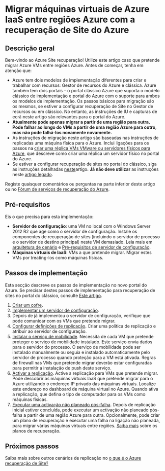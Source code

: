 <properties
    pageTitle="Migrar máquinas virtuais de Azure IaaS a partir de uma região Azure para outro com recuperação de sites | Microsoft Azure"
    description="Utilize a recuperação de Site do Azure migrar máquinas virtuais de Azure IaaS a partir de uma região Azure para outro."
    services="site-recovery"
    documentationCenter=""
    authors="rayne-wiselman"
    manager="jwhit"
    editor="tysonn"/>

<tags
    ms.service="site-recovery"
    ms.workload="backup-recovery"
    ms.tgt_pltfrm="na"
    ms.devlang="na"
    ms.topic="article"
    ms.date="08/21/2016"
    ms.author="raynew"/>

#  <a name="migrate-azure-iaas-virtual-machines-between-azure-regions-with-azure-site-recovery"></a>Migrar máquinas virtuais de Azure IaaS entre regiões Azure com a recuperação de Site do Azure

## <a name="overview"></a>Descrição geral

Bem-vindo ao Azure Site recuperação! Utilize este artigo caso que pretende migrar Azure VMs entre regiões Azure. Antes de começar, tenha em atenção que:

- Azure tem dois modelos de implementação diferentes para criar e trabalhar com recursos: Gestor de recursos do Azure e clássica. Azure também tem dois portais – o portal clássico Azure que suporta o modelo clássico de implementação e portal do Azure com o suporte para ambos os modelos de implementação. Os passos básicos para migração são os mesmos, se estiver a configurar recuperação de Site no Gestor de recursos ou em clássico. No entanto, as instruções de IU e capturas de ecrã neste artigo são relevantes para o portal do Azure.
- **Atualmente pode apenas migrar a partir de uma região para outra. Pode falhar ao longo do VMs a partir de uma região Azure para outro, mas não pode falhá-los novamente novamente.**
- As instruções de migração neste artigo são baseadas nas instruções de replicadas uma máquina física para o Azure. Inclui ligações para os passos na [criar uma réplica VMs VMware ou servidores físicos para Azure](site-recovery-vmware-to-azure.md), que descreve como criar uma réplica um servidor físico no portal do Azure.
- Se estiver a configurar recuperação de sites no portal do clássico, siga as instruções detalhadas [neste](site-recovery-vmware-to-azure-classic.md)artigo. **Já não deve utilizar** as instruções neste [artigo legado](site-recovery-vmware-to-azure-classic-legacy.md).

Registe quaisquer comentários ou perguntas na parte inferior deste artigo ou no [Fórum de serviços de recuperação do Azure](https://social.msdn.microsoft.com/forums/azure/home?forum=hypervrecovmgr).


## <a name="prerequisites"></a>Pré-requisitos

Eis o que precisa para esta implementação:

- **Servidor de configuração**: uma VM no local com o Windows Server 2012 R2 que age como o servidor de configuração. Instale os componentes de recuperação de sites (incluindo o servidor de processo e o servidor de destino principal) neste VM demasiado. Leia mais em [arquitetura de cenário](site-recovery-vmware-to-azure.md#scenario-architecture) e [Pré-requisitos de servidor de configuração](site-recovery-vmware-to-azure.md#configuration-server-prerequisites).
- **Máquinas virtuais de IaaS**: VMs a que pretende migrar. Migrar estes VMs por treating-los como máquinas físicas.

## <a name="deployment-steps"></a>Passos de implementação

Esta secção descreve os passos de implementação no novo portal do Azure. Se precisar destes passos de implementação para recuperação de sites no portal do clássico, consulte [Este artigo](site-recovery-vmware-to-azure-classic.md).

1. [Criar um cofre](site-recovery-vmware-to-azure.md#create-a-recovery-services-vault).
2. [Implementar um servidor de configuração](site-recovery-vmware-to-azure.md#step-2-set-up-the-source-environment).
3. Depois de já implementou o servidor de configuração, verifique que pode comunicar com os VMs que pretende migrar.
4. [Configurar definições de replicação](site-recovery-vmware-to-azure.md#step-4-set-up-replication-settings). Criar uma política de replicação e atribuir ao servidor de configuração.
5. [Instalar o serviço de mobilidade](site-recovery-vmware-to-azure.md#step-6-replication-application). Necessita de cada VM que pretende proteger o serviço de mobilidade instalado. Este serviço envia dados para o servidor do processo. O serviço de mobilidade pode ser instalado manualmente ou seguia e instalado automaticamente pelo servidor de processo quando proteção para a VM está ativada. Regras de firewall nas VMs que pretende migrar deverão estar configuradas para permitir a instalação de push deste serviço.
6. [Activar a replicação](site-recovery-vmware-to-azure.md#enable-replication). Active a replicação para VMs que pretende migrar. Pode descobrir as máquinas virtuais IaaS que pretende migrar para o Azure utilizando o endereço IP privado das máquinas virtuais. Localize este endereço no dashboard de máquina virtual no Azure. Quando ativa a replicação, que defina o tipo de computador para os VMs como máquinas físicas.
7. [Executar uma activação não planeado pós-falha](site-recovery-failover.md#run-an-unplanned-failover). Depois de replicação inicial estiver concluída, pode executar um activação não planeado pós-falha a partir de uma região Azure para outra. Opcionalmente, pode criar um plano de recuperação e executar uma falha na ligação não planeada, para migrar várias máquinas virtuais entre regiões. [Saiba mais](site-recovery-create-recovery-plans.md) sobre os planos de recuperação.

## <a name="next-steps"></a>Próximos passos

Saiba mais sobre outros cenários de replicação no [o que é o Azure recuperação de Site?](site-recovery-overview.md)
